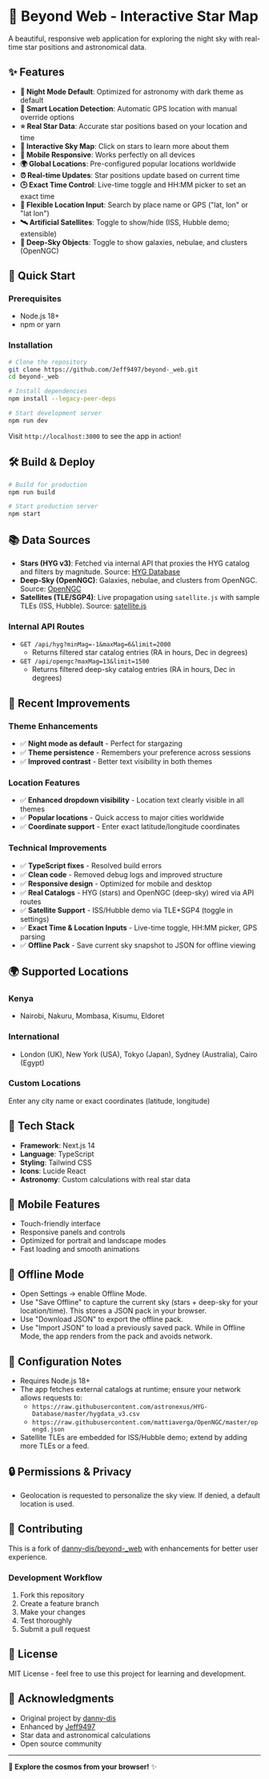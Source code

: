 # 🌟 Beyond Web - Interactive Star Map

A beautiful, responsive web application for exploring the night sky with real-time star positions and astronomical data.

## ✨ Features

- **🌙 Night Mode Default**: Optimized for astronomy with dark theme as default
- **📍 Smart Location Detection**: Automatic GPS location with manual override options
- **⭐ Real Star Data**: Accurate star positions based on your location and time
- **🎯 Interactive Sky Map**: Click on stars to learn more about them
- **📱 Mobile Responsive**: Works perfectly on all devices
- **🌍 Global Locations**: Pre-configured popular locations worldwide
- **⏰ Real-time Updates**: Star positions update based on current time
- **🕒 Exact Time Control**: Live-time toggle and HH:MM picker to set an exact time
- **🔎 Flexible Location Input**: Search by place name or GPS ("lat, lon" or "lat lon")
- **🛰️ Artificial Satellites**: Toggle to show/hide (ISS, Hubble demo; extensible)
- **🌌 Deep-Sky Objects**: Toggle to show galaxies, nebulae, and clusters (OpenNGC)

## 🚀 Quick Start

### Prerequisites
- Node.js 18+
- npm or yarn

### Installation

```bash
# Clone the repository
git clone https://github.com/Jeff9497/beyond-_web.git
cd beyond-_web

# Install dependencies
npm install --legacy-peer-deps

# Start development server
npm run dev
```

Visit `http://localhost:3000` to see the app in action!

## 🛠️ Build & Deploy

```bash
# Build for production
npm run build

# Start production server
npm start
```

## 📚 Data Sources

- **Stars (HYG v3)**: Fetched via internal API that proxies the HYG catalog and filters by magnitude. Source: [HYG Database](https://github.com/astronexus/HYG-Database)
- **Deep-Sky (OpenNGC)**: Galaxies, nebulae, and clusters from OpenNGC. Source: [OpenNGC](https://github.com/mattiaverga/OpenNGC)
- **Satellites (TLE/SGP4)**: Live propagation using `satellite.js` with sample TLEs (ISS, Hubble). Source: [satellite.js](https://github.com/shashwatak/satellite-js)

### Internal API Routes

- `GET /api/hyg?minMag=-1&maxMag=6&limit=2000`
  - Returns filtered star catalog entries (RA in hours, Dec in degrees)
- `GET /api/opengc?maxMag=13&limit=1500`
  - Returns filtered deep-sky catalog entries (RA in hours, Dec in degrees)

## 🎨 Recent Improvements

### Theme Enhancements
- ✅ **Night mode as default** - Perfect for stargazing
- ✅ **Theme persistence** - Remembers your preference across sessions
- ✅ **Improved contrast** - Better text visibility in both themes

### Location Features
- ✅ **Enhanced dropdown visibility** - Location text clearly visible in all themes
- ✅ **Popular locations** - Quick access to major cities worldwide
- ✅ **Coordinate support** - Enter exact latitude/longitude coordinates

### Technical Improvements
- ✅ **TypeScript fixes** - Resolved build errors
- ✅ **Clean code** - Removed debug logs and improved structure
- ✅ **Responsive design** - Optimized for mobile and desktop
- ✅ **Real Catalogs** - HYG (stars) and OpenNGC (deep-sky) wired via API routes
- ✅ **Satellite Support** - ISS/Hubble demo via TLE+SGP4 (toggle in settings)
- ✅ **Exact Time & Location Inputs** - Live-time toggle, HH:MM picker, GPS parsing
- ✅ **Offline Pack** - Save current sky snapshot to JSON for offline viewing

## 🌍 Supported Locations

### Kenya
- Nairobi, Nakuru, Mombasa, Kisumu, Eldoret

### International
- London (UK), New York (USA), Tokyo (Japan), Sydney (Australia), Cairo (Egypt)

### Custom Locations
Enter any city name or exact coordinates (latitude, longitude)

## 🔧 Tech Stack

- **Framework**: Next.js 14
- **Language**: TypeScript
- **Styling**: Tailwind CSS
- **Icons**: Lucide React
- **Astronomy**: Custom calculations with real star data

## 📱 Mobile Features

- Touch-friendly interface
- Responsive panels and controls
- Optimized for portrait and landscape modes
- Fast loading and smooth animations

## 📴 Offline Mode

- Open Settings → enable Offline Mode.
- Use "Save Offline" to capture the current sky (stars + deep-sky for your location/time). This stores a JSON pack in your browser.
- Use "Download JSON" to export the offline pack.
- Use "Import JSON" to load a previously saved pack. While in Offline Mode, the app renders from the pack and avoids network.

## 🔧 Configuration Notes

- Requires Node.js 18+
- The app fetches external catalogs at runtime; ensure your network allows requests to:
  - `https://raw.githubusercontent.com/astronexus/HYG-Database/master/hygdata_v3.csv`
  - `https://raw.githubusercontent.com/mattiaverga/OpenNGC/master/opengd.json`
- Satellite TLEs are embedded for ISS/Hubble demo; extend by adding more TLEs or a feed.

## 🔒 Permissions & Privacy

- Geolocation is requested to personalize the sky view. If denied, a default location is used.

## 🤝 Contributing

This is a fork of [danny-dis/beyond-_web](https://github.com/danny-dis/beyond-_web) with enhancements for better user experience.

### Development Workflow
1. Fork this repository
2. Create a feature branch
3. Make your changes
4. Test thoroughly
5. Submit a pull request

## 📄 License

MIT License - feel free to use this project for learning and development.

## 🙏 Acknowledgments

- Original project by [danny-dis](https://github.com/danny-dis)
- Enhanced by [Jeff9497](https://github.com/Jeff9497)
- Star data and astronomical calculations
- Open source community

---

**🌟 Explore the cosmos from your browser!** ✨